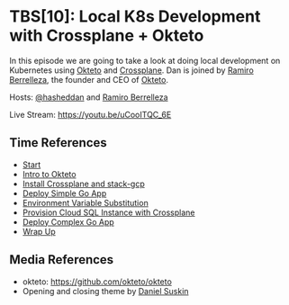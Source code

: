 # TBS[10]: Local K8s Development with Crossplane + Okteto

In this episode we are going to take a look at doing local development on
Kubernetes using [Okteto](https://github.com/okteto/okteto) and
[Crossplane](https://github.com/crossplaneio/crossplane). Dan is joined by
[Ramiro Berrelleza](https://twitter.com/rberrelleza), the founder and CEO of
[Okteto](https://okteto.com/).

Hosts: [@hasheddan](https://twitter.com/hasheddan) and [Ramiro Berrelleza](https://twitter.com/rberrelleza)

Live Stream: https://youtu.be/uCooITQC_6E

## Time References

* [Start](https://youtu.be/uCooITQC_6E?t=4)
* [Intro to Okteto](https://youtu.be/uCooITQC_6E?t=77)
* [Install Crossplane and stack-gcp](https://youtu.be/uCooITQC_6E?t=491)
* [Deploy Simple Go App](https://youtu.be/uCooITQC_6E?t=752)
* [Environment Variable Substitution](https://youtu.be/uCooITQC_6E?t=1161)
* [Provision Cloud SQL Instance with Crossplane](https://youtu.be/uCooITQC_6E?t=1800)
* [Deploy Complex Go App](https://youtu.be/uCooITQC_6E?t=2415)
* [Wrap Up](https://youtu.be/uCooITQC_6E?t=2871)

## Media References

* okteto: <https://github.com/okteto/okteto>
* Opening and closing theme by [Daniel Suskin](https://soundcloud.com/suskin)